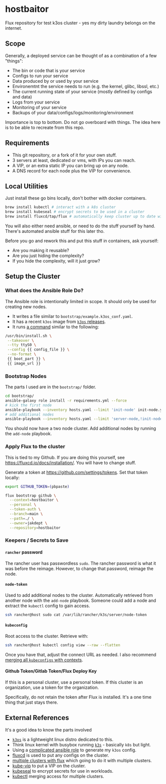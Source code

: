 # hostbaitor

Flux repository for test k3os cluster - yes my dirty laundry belongs on the internet.

## Scope

Generally, a deployed service can be thought of as a combination of a few "things":

- The bin or code that is your service
- Configs to run your service
- Data produced by or used by your service
- Environemtnt the service needs to run (e.g. the kernel, glibc, libssl, etc.)
- The current running state of your service (mostly defined by configs and data)
- Logs from your service
- Monitoring of your service
- Backups of your data/configs/logs/monitoring/environment

Importance is top to bottom.
Do not go overboard with things.
The idea here is to be able to recreate from this repo.

## Requirements

- This git repository, or a fork of it for your own stuff.
- 3 servers at least, dedicated or vms, with IPs you can reach.
- A VIP, or an extra static IP you can bring up on any node.
- A DNS record for each node plus the VIP for convenience.

## Local Utilities

Just install these go bins locally, don't bother with docker containers.

```bash
brew install kubectl # interact with a k8s cluster
brew install kubeseal # encrypt secrets to be used in a cluster
brew install fluxcd/tap/flux # automatically keep cluster up to date with git repo
```

You will also either need ansible, or need to do the stuff yourself by hand.
There's automated ansible stuff for this later tho.

Before you go and rework this and put this stuff in containers, ask yourself:

- Are you making it reusable?
- Are you just hiding the complexity?
- If you hide the complexity, will it just grow?

## Setup the Cluster

### What does the Ansible Role Do?

The Ansible role is intentionally limited in scope.
It should only be used for creating new nodes.

- It writes a file similar to `bootstrap/example.k3os_conf.yaml`.
- It has a recent `k3os` image from [`k3os` releases][2].
- It runs [a command](https://github.com/jakdept/bootstrap_k3os/blob/main/tasks/main.yml#L82) similar to the following:

```bash
/usr/bin/install.sh \
 --takeover \
 --tty ttyS0 \
 --config {{ config_file }} \
 --no-format \
 {{ boot_part }} \
 {{ image_url }}
```

### Bootstrap Nodes

The parts I used are in the `bootstrap/` folder.

```bash
cd bootstrap/
ansible-galaxy role install -r requirements.yml --force
# kick the first node
ansible-playbook --inventory hosts.yaml --limit 'init-node' init-node.yml
# add additional nodes
ansible-playbook --inventory hosts.yaml --limit 'server-node,!init-node' add-node.yml --list-hosts
```

You should now have a two node cluster.
Add additional nodes by running the `add-node` playbook.

### Apply Flux to the cluster

This is tied to my Github.
If you are doing this yourself, see <https://fluxcd.io/docs/installation/>.
You will have to change stuff.

Generate a token at <https://github.com/settings/tokens>.
Set that token locally:

```bash
export GITHUB_TOKEN=(pbpaste)
```

```bash
flux bootstrap github \
  --context=hostbaitor \
  --personal \
  --token-auth \
  --branch=main \
  --path=./ \
  --owner=jakdept \
  --repository=hostbaitor
```

### Keepers / Secrets to Save

#### `rancher` password

The rancher user has passwordless `sudo`.
The rancher password is what it was before the reimage.
However, to change that password, reimage the node.

#### `node-token`

Used to add additional nodes to the cluster.
Automatically retrieved from another node with the `add-node` playbook.
Someone could add a node and extract the `kubectl` config to gain access.

```bash
ssh rancher@host sudo cat /var/lib/rancher/k3s/server/node-token
```

#### `kubeconfig`

Root access to the cluster. Retrieve with:

```bash
ssh rancher@host kubectl config view --raw --flatten
```

Once you have that, adjust the connect URL as needed.
I also recommend [merging all `kubeconfigs` with contexts][9].

#### Github Token/Gitlab Token/Flux Deploy Key

If this is a personal cluster, use a personal token.
If this cluster is an organization, use a token for the organization.

Specifically, do not retain the token after Flux is installed.
It's a one time thing that just stays there.

## External References

It's a good idea to know the parts involved

- [`k3os`][1] is a lightweight linux distro dedicated to this.
- Think linux kernel with busybox running [`k3s`][3] - basically `k8s` but light.
- Using a [complicated ansible role][4] to generate my `k3os` config.
- [fluxcd][5] is used to put any configs on the cluster.
- [multiple clusters with flux][6] which going to do it with multiple clusters.
- [kube-vip][7] to put a VIP on the cluster.
- [kubeseal][8] to encrypt secrets for use in workloads.
- [kubectl][9] merging access for multiple clusters.

[1]: <https://github.com/rancher/k3os#sample-configyaml> "k3os"
[2]: <https://github.com/rancher/k3os/releases/tag/v0.20.11-k3s2r1> "k3os releases"
[3]: <https://github.com/k3s-io/k3s/blob/master/README.md> "k3s"
[4]: <https://github.com/jakdept/bootstrap_k3os> "bootstrap k3os"
[5]: <https://fluxcd.io/docs/installation/> "fluxcd"
[6]: <https://github.com/fluxcd/flux2-multi-tenancy> "multiple clusters in flux"
[7]: <https://kube-vip.io> "kube-vip"
[8]: <https://fluxcd.io/docs/guides/sealed-secrets/> "kubeseal"
[9]: <https://kubernetes.io/docs/tasks/access-application-cluster/configure-access-multiple-clusters/> "kubectl contexts"
